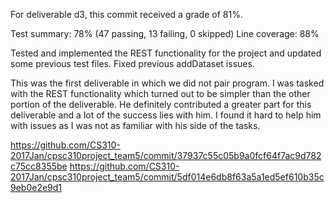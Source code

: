 For deliverable d3, this commit received a grade of 81%.

Test summary: 78% (47 passing, 13 failing, 0 skipped)
Line coverage: 88%

Tested and implemented the REST functionality for the project and updated some previous test files. Fixed previous addDataset issues. 

This was the first deliverable in which we did not pair program. I was tasked with the REST functionality which turned out
to be simpler than the other portion of the deliverable. He definitely contributed a greater part for this deliverable and
a lot of the success lies with him. I found it hard to help him with issues as I was not as familiar with his side of the tasks.

https://github.com/CS310-2017Jan/cpsc310project_team5/commit/37937c55c05b9a0fcf64f7ac9d782c75cc8355be
https://github.com/CS310-2017Jan/cpsc310project_team5/commit/5df014e6db8f63a5a1ed5ef610b35c9eb0e2e9d1